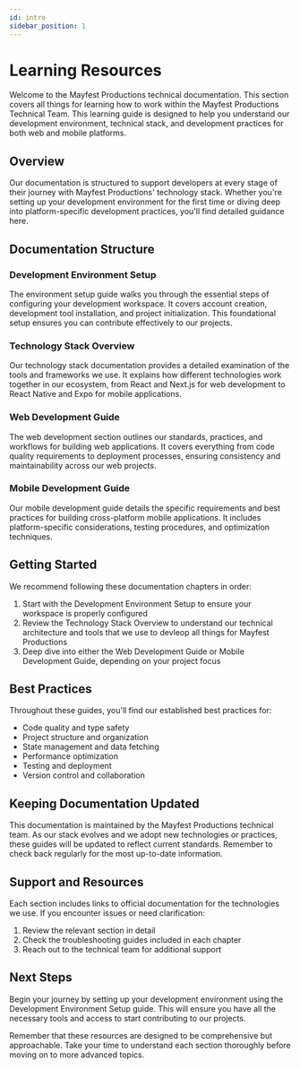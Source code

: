 ```yaml
---
id: intro
sidebar_position: 1
---
```


# Learning Resources

Welcome to the Mayfest Productions technical documentation. This section covers all things for learning how to work within the Mayfest Productions Technical Team. This learning guide is designed to help you understand our development environment, technical stack, and development practices for both web and mobile platforms.

## Overview

Our documentation is structured to support developers at every stage of their journey with Mayfest Productions' technology stack. Whether you're setting up your development environment for the first time or diving deep into platform-specific development practices, you'll find detailed guidance here.

## Documentation Structure

### Development Environment Setup

The environment setup guide walks you through the essential steps of configuring your development workspace. It covers account creation, development tool installation, and project initialization. This foundational setup ensures you can contribute effectively to our projects.

### Technology Stack Overview

Our technology stack documentation provides a detailed examination of the tools and frameworks we use. It explains how different technologies work together in our ecosystem, from React and Next.js for web development to React Native and Expo for mobile applications.

### Web Development Guide

The web development section outlines our standards, practices, and workflows for building web applications. It covers everything from code quality requirements to deployment processes, ensuring consistency and maintainability across our web projects.

### Mobile Development Guide

Our mobile development guide details the specific requirements and best practices for building cross-platform mobile applications. It includes platform-specific considerations, testing procedures, and optimization techniques.

## Getting Started

We recommend following these documentation chapters in order:

1. Start with the Development Environment Setup to ensure your workspace is properly configured
2. Review the Technology Stack Overview to understand our technical architecture and tools that we use to devleop all things for Mayfest Productions
3. Deep dive into either the Web Development Guide or Mobile Development Guide, depending on your project focus

## Best Practices

Throughout these guides, you'll find our established best practices for:

- Code quality and type safety
- Project structure and organization
- State management and data fetching
- Performance optimization
- Testing and deployment
- Version control and collaboration

## Keeping Documentation Updated

This documentation is maintained by the Mayfest Productions technical team. As our stack evolves and we adopt new technologies or practices, these guides will be updated to reflect current standards. Remember to check back regularly for the most up-to-date information.

## Support and Resources

Each section includes links to official documentation for the technologies we use. If you encounter issues or need clarification:

1. Review the relevant section in detail
2. Check the troubleshooting guides included in each chapter
3. Reach out to the technical team for additional support

## Next Steps

Begin your journey by setting up your development environment using the Development Environment Setup guide. This will ensure you have all the necessary tools and access to start contributing to our projects.

Remember that these resources are designed to be comprehensive but approachable. Take your time to understand each section thoroughly before moving on to more advanced topics.

